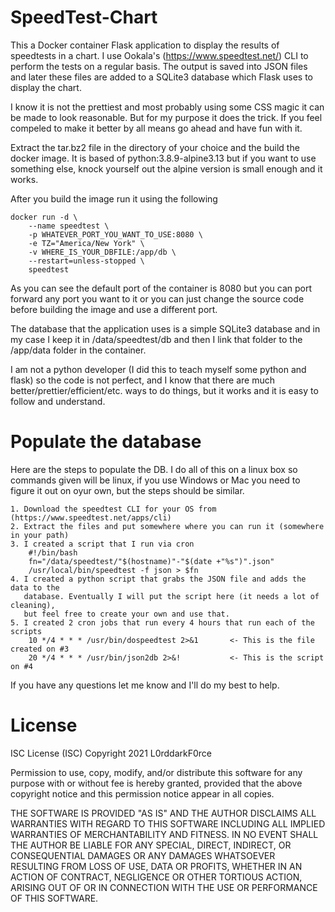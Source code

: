 # SpeedTest-Chart
This a Docker container Flask application to display the results of speedtests in a 
chart. I use Ookala's (https://www.speedtest.net/) CLI to perform the tests on a regular 
basis. The output is saved into JSON files and later these files are added to a SQLite3
database which Flask uses to display the chart.

I know it is not the prettiest and most probably using some CSS magic it can be made to
look reasonable. But for my purpose it does the trick. If you feel compeled to make it
better by all means go ahead and have fun with it.

Extract the tar.bz2 file in the directory of your choice and the build the docker image.
It is based of python:3.8.9-alpine3.13 but if you want to use something else, knock
yourself out the alpine version is small enough and it works.

After you build the image run it using the following

	docker run -d \
    	--name speedtest \
    	-p WHATEVER_PORT_YOU_WANT_TO_USE:8080 \
    	-e TZ="America/New York" \
    	-v WHERE_IS_YOUR_DBFILE:/app/db \
    	--restart=unless-stopped \
    	speedtest

As you can see the default port of the container is 8080 but you can port forward any
port you want to it or you can just change the source code before building the image and
use a different port.

The database that the application uses is a simple SQLite3 database and in my case I keep
it in /data/speedtest/db and then I link that folder to the /app/data folder in the
container.

I am not a python developer (I did this to teach myself some python and flask) so the
code is not perfect, and I know that there are much better/prettier/efficient/etc.
ways to do things, but it works and it is easy to follow and understand.

# Populate the database
Here are the steps to populate the DB. I do all of this on a linux box so commands given will be linux, if you use Windows or Mac you need to figure it out on oyur own, but the steps should be similar.

	1. Download the speedtest CLI for your OS from (https://www.speedtest.net/apps/cli)
	2. Extract the files and put somewhere where you can run it (somewhere in your path)
	3. I created a script that I run via cron
		#!/bin/bash
		fn="/data/speedtest/"$(hostname)"-"$(date +"%s")".json"
		/usr/local/bin/speedtest -f json > $fn
	4. I created a python script that grabs the JSON file and adds the data to the 
	   database. Eventually I will put the script here (it needs a lot of cleaning), 
	   but feel free to create your own and use that.
	5. I created 2 cron jobs that run every 4 hours that run each of the scripts
		10 */4 * * * /usr/bin/dospeedtest 2>&1       <- This is the file created on #3
		20 */4 * * * /usr/bin/json2db 2>&!           <- This is the script on #4

If you have any questions let me know and I'll do my best to help. 

# License
ISC License (ISC)
Copyright 2021 L0rddarkF0rce

Permission to use, copy, modify, and/or distribute this software for any
purpose with or without fee is hereby granted, provided that the above
copyright notice and this permission notice appear in all copies.

THE SOFTWARE IS PROVIDED "AS IS" AND THE AUTHOR DISCLAIMS ALL WARRANTIES WITH
REGARD TO THIS SOFTWARE INCLUDING ALL IMPLIED WARRANTIES OF MERCHANTABILITY
AND FITNESS. IN NO EVENT SHALL THE AUTHOR BE LIABLE FOR ANY SPECIAL, DIRECT,
INDIRECT, OR CONSEQUENTIAL DAMAGES OR ANY DAMAGES WHATSOEVER RESULTING FROM
LOSS OF USE, DATA OR PROFITS, WHETHER IN AN ACTION OF CONTRACT, NEGLIGENCE OR
OTHER TORTIOUS ACTION, ARISING OUT OF OR IN CONNECTION WITH THE USE OR
PERFORMANCE OF THIS SOFTWARE.
